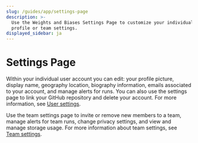 ```yaml
---
slug: /guides/app/settings-page
description: >-
  Use the Weights and Biases Settings Page to customize your individual user
  profile or team settings.
displayed_sidebar: ja
---
```


# Settings Page

Within your individual user account you can edit: your profile picture, display name, geography location, biography information, emails associated to your account, and manage alerts for runs. You can also use the settings page to link your GitHub repository and delete your account. For more information, see [User settings](./user-settings.md).

Use the team settings page to invite or remove new members to a team, manage alerts for team runs, change privacy settings, and view and manage storage usage. For more information about team settings, see [Team settings](./team-settings.md).
